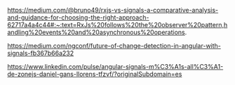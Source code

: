 https://medium.com/@bruno49/rxjs-vs-signals-a-comparative-analysis-and-guidance-for-choosing-the-right-approach-62717a4a4c44#:~:text=RxJs%20follows%20the%20observer%20pattern,handling%20events%20and%20asynchronous%20operations.

https://medium.com/ngconf/future-of-change-detection-in-angular-with-signals-fb367b66a232

https://www.linkedin.com/pulse/angular-signals-m%C3%A1s-all%C3%A1-de-zonejs-daniel-gans-llorens-tfzvf/?originalSubdomain=es
